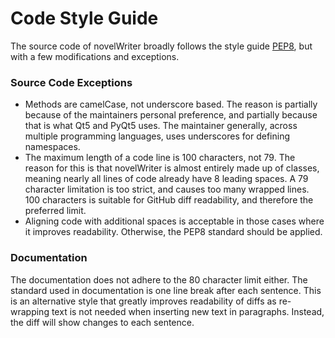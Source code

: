 # Code Style Guide

The source code of novelWriter broadly follows the style guide [PEP8](https://www.python.org/dev/peps/pep-0008/), but with a few modifications and exceptions.

### Source Code Exceptions

* Methods are camelCase, not underscore based.
  The reason is partially because of the maintainers personal preference, and partially because that is what Qt5 and PyQt5 uses.
  The maintainer generally, across multiple programming languages, uses underscores for defining namespaces.
* The maximum length of a code line is 100 characters, not 79.
  The reason for this is that novelWriter is almost entirely made up of classes, meaning nearly all lines of code already have 8 leading spaces.
  A 79 character limitation is too strict, and causes too many wrapped lines.
  100 characters is suitable for GitHub diff readability, and therefore the preferred limit.
* Aligning code with additional spaces is acceptable in those cases where it improves readability.
  Otherwise, the PEP8 standard should be applied.

### Documentation

The documentation does not adhere to the 80 character limit either.
The standard used in documentation is one line break after each sentence.
This is an alternative style that greatly improves readability of diffs as re-wrapping text is not needed when inserting new text in paragraphs.
Instead, the diff will show changes to each sentence.
